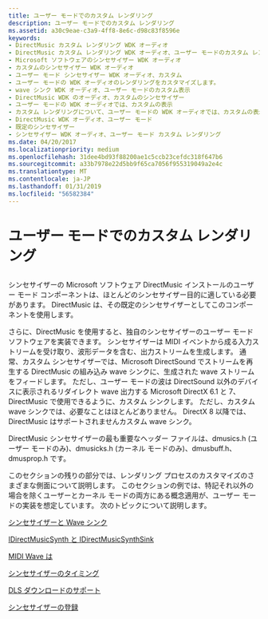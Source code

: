 ```yaml
---
title: ユーザー モードでのカスタム レンダリング
description: ユーザー モードでのカスタム レンダリング
ms.assetid: a30c9eae-c3a9-4ff8-8e6c-d98c83f8596e
keywords:
- DirectMusic カスタム レンダリング WDK オーディオ
- DirectMusic カスタム レンダリング WDK オーディオ、ユーザー モードのカスタム レンダリングについて
- Microsoft ソフトウェアのシンセサイザー WDK オーディオ
- カスタムのシンセサイザー WDK オーディオ
- ユーザー モード シンセサイザー WDK オーディオ、カスタム
- ユーザー モードの WDK オーディオのレンダリングをカスタマイズします。
- wave シンク WDK オーディオ、ユーザー モードのカスタム表示
- DirectMusic WDK のオーディオ、カスタムのシンセサイザー
- ユーザー モードの WDK オーディオでは、カスタムの表示
- カスタム レンダリングについて、ユーザー モードの WDK オーディオでは、カスタムの表示
- DirectMusic WDK オーディオ、ユーザー モード
- 既定のシンセサイザー
- シンセサイザー WDK オーディオ、ユーザー モード カスタム レンダリング
ms.date: 04/20/2017
ms.localizationpriority: medium
ms.openlocfilehash: 31dee4bd93f88200ae1c5ccb23cefdc318f647b6
ms.sourcegitcommit: a33b7978e22d5bb9f65ca7056f955319049a2e4c
ms.translationtype: MT
ms.contentlocale: ja-JP
ms.lasthandoff: 01/31/2019
ms.locfileid: "56582384"
---
```

# <a name="custom-rendering-in-user-mode"></a>ユーザー モードでのカスタム レンダリング


## <span id="custom_rendering_in_user_mode"></span><span id="CUSTOM_RENDERING_IN_USER_MODE"></span>


シンセサイザーの Microsoft ソフトウェア DirectMusic インストールのユーザー モード コンポーネントは、ほとんどのシンセサイザー目的に適している必要があります。 DirectMusic は、その既定のシンセサイザーとしてこのコンポーネントを使用します。

さらに、DirectMusic を使用すると、独自のシンセサイザーのユーザー モード ソフトウェアを実装できます。 シンセサイザーは MIDI イベントから成る入力ストリームを受け取り、波形データを含む、出力ストリームを生成します。 通常、カスタム シンセサイザーでは、Microsoft DirectSound でストリームを再生する DirectMusic の組み込み wave シンクに、生成された wave ストリームをフィードします。 ただし、ユーザー モードの波は DirectSound 以外のデバイスに表示されるリダイレクト wave 出力する Microsoft DirectX 6.1 と 7、DirectMusic で使用できるように、カスタム シンクします。 ただし、カスタム wave シンクでは、必要なことはほとんどありません。 DirectX 8 以降では、DirectMusic はサポートされませんカスタム wave シンク。

DirectMusic シンセサイザーの最も重要なヘッダー ファイルは、dmusics.h (ユーザー モードのみ)、dmusicks.h (カーネル モードのみ)、dmusbuff.h、dmusprop.h です。

このセクションの残りの部分では、レンダリング プロセスのカスタマイズのさまざまな側面について説明します。 このセクションの例では、特記それ以外の場合を除くユーザーとカーネル モードの両方にある概念適用が、ユーザー モードの実装を想定しています。 次のトピックについて説明します。

[シンセサイザーと Wave シンク](synthesizers-and-wave-sinks.md)

[IDirectMusicSynth と IDirectMusicSynthSink](idirectmusicsynth-and-idirectmusicsynthsink.md)

[MIDI Wave は](midi-to-wave.md)

[シンセサイザーのタイミング](synthesizer-timing.md)

[DLS ダウンロードのサポート](dls-download-support.md)

[シンセサイザーの登録](registering-your-synthesizer.md)

 

 




